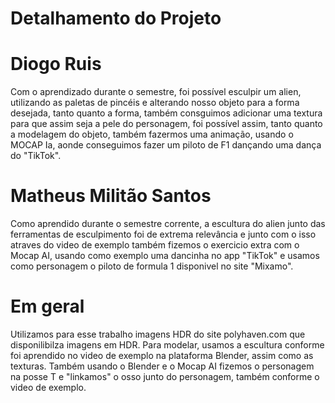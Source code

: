 # Detalhamento do Projeto

# Diogo Ruis

<p> Com o aprendizado durante o semestre, foi possível esculpir um alien, utilizando as paletas de pincéis e alterando nosso objeto para a forma desejada, tanto quanto a forma, também consguimos adicionar uma textura para que assim seja a pele do personagem, foi possível assim, tanto quanto a modelagem do objeto, também fazermos uma animação, usando o MOCAP Ia, aonde conseguimos fazer um piloto de F1 dançando uma dança do "TikTok".

# Matheus Militão Santos 

Como aprendido durante o semestre corrente, a escultura do alien junto das ferramentas de esculpimento foi de extrema relevância e junto com o isso atraves do video de exemplo também fizemos o exercicio extra com o Mocap AI, usando como exemplo uma dancinha no app "TikTok" e usamos como personagem o piloto de formula 1 disponivel no site "Mixamo".


<p></p>

# Em geral

Utilizamos para esse trabalho imagens HDR do site polyhaven.com que disponilibilza imagens em HDR. Para modelar, usamos a escultura conforme foi aprendido no video de exemplo na plataforma Blender, assim como as texturas. Também usando o Blender e o Mocap AI fizemos o personagem na posse T e "linkamos" o osso junto do personagem, também conforme o video de exemplo.
